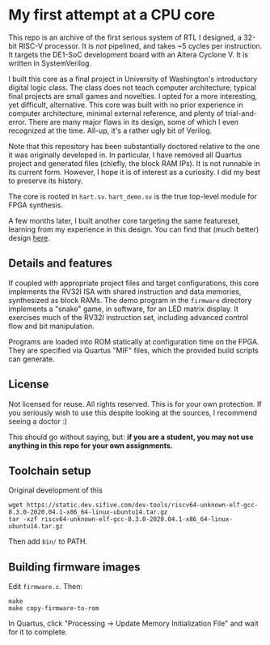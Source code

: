 # My first attempt at a CPU core

This repo is an archive of the first serious system of RTL I designed, a 32-bit RISC-V processor. It
is _not_ pipelined, and takes ~5 cycles per instruction. It targets the DE1-SoC development board
with an Altera Cyclone V. It is written in SystemVerilog.

I built this core as a final project in University of Washington's introductory digital logic class.
The class does not teach computer architecture; typical final projects are small games and
novelties. I opted for a more interesting, yet difficult, alternative. This core was built with no
prior experience in computer architecture, minimal external reference, and plenty of
trial-and-error. There are many major flaws in its design, some of which I even recognized at the
time. All-up, it's a rather ugly bit of Verilog.

Note that this repository has been substantially doctored relative to the one it was originally
developed in. In particular, I have removed all Quartus project and generated files (chiefly, the
block RAM IPs). It is not runnable in its current form. However, I hope it is of interest as a
curiosity. I did my best to preserve its history.

The core is rooted in `hart.sv`. `hart_demo.sv` is the true top-level module for FPGA synthesis.

A few months later, I built another core targeting the same featureset, learning from my experience
in this design. You can find that (much better) design [here](https://github.com/WasabiFan/pipelined-rv32i-core).

## Details and features

If coupled with appropriate project files and target configurations, this core implements the RV32I
ISA with shared instruction and data memories, synthesized as block RAMs. The demo program in the
`firmware` directory implements a "snake" game, in software, for an LED matrix display. It
exercises much of the RV32I instruction set, including advanced control flow and bit manipulation.

Programs are loaded into ROM statically at configuration time on the FPGA. They are specified via
Quartus "MIF" files, which the provided build scripts can generate.

## License

Not licensed for reuse. All rights reserved. This is for your own protection. If you seriously wish
to use this despite looking at the sources, I recommend seeing a doctor :)

This should go without saying, but: **if you are a student, you may not use anything in this repo
for your own assignments.**

## Toolchain setup

Original development of this 

```
wget https://static.dev.sifive.com/dev-tools/riscv64-unknown-elf-gcc-8.3.0-2020.04.1-x86_64-linux-ubuntu14.tar.gz
tar -xzf riscv64-unknown-elf-gcc-8.3.0-2020.04.1-x86_64-linux-ubuntu14.tar.gz
```

Then add `bin/` to PATH.

## Building firmware images

Edit `firmware.c`. Then:
```
make
make copy-firmware-to-rom
```

In Quartus, click "Processing -> Update Memory Initialization File" and wait for it to complete.
